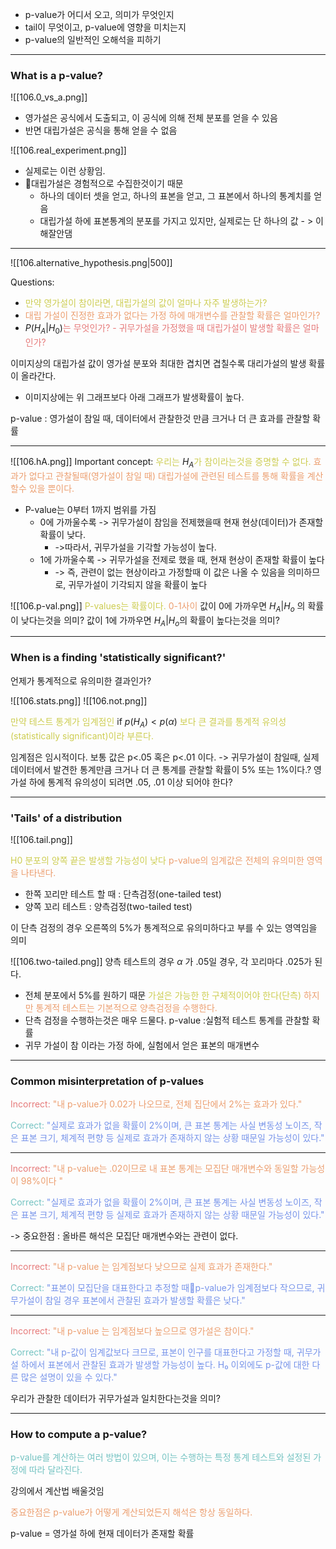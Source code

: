 - p-value가 어디서 오고, 의미가 무엇인지
- tail이 무엇이고, p-value에 영향을 미치는지
- p-value의 일반적인 오해석을 피하기

---
### What is a p-value?

![[106.0_vs_a.png]]
- 영가설은 공식에서 도출되고, 이 공식에 의해 전체 분포를 얻을 수 있음
- 반면 대립가설은 공식을 통해 얻을 수 없음

![[106.real_experiment.png]]
- 실제로는  이런 상황임. 
- 대립가설은 경험적으로 수집한것이기 때문
	- 하나의 데이터 셋을 얻고, 하나의 표본을 얻고, 그 표본에서 하나의 통계치를 얻음
	- 대립가설 하에 표본통계의 분포를 가지고 있지만, 실제로는 단 하나의 값 - > 이해잘안댐

---

![[106.alternative_hypothesis.png|500]]

Questions:
- <span style="color:rgb(205, 205, 81)">만약 영가설이 참이라면, 대립가설의 값이 얼마나 자주 발생하는가?</span>
- <span style="color:rgb(236, 158, 111)">대립 가설이 진정한 효과가 없다는 가정 하에 매개변수를 관찰할 확률은 얼마인가?</span> 
- $P(H_A|H_0)$<span style="color:rgb(230, 122, 122)">는 무엇인가?</span>  <span style="color:rgb(230, 122, 122)">- 귀무가설을 가정했을 때 대립가설이 발생할 확률은 얼마인가?</span>

 이미지상의 대립가설 값이 영가설 분포와 최대한 겹치면 겹칠수록 대리가설의 발생 확률이 올라간다.
 - 이미지상에는 위 그래프보다 아래 그래프가 발생확률이 높다.

p-value : 영가설이 참일 때, 데이터에서 관찰한것 만큼 크거나 더 큰 효과를 관찰할 확률

---
![[106.hA.png]]
Important concept:
<span style="color:rgb(205, 205, 81)">우리는</span> $H_A$<span style="color:rgb(205, 205, 81)">가 참이라는것을 증명할 수 없다.</span>  <span style="color:rgb(236, 158, 111)">효과가 없다고 관찰될때(영가설이 참일 때) 대립가설에 관련된 테스트를 통해 확률을 계산할수 있을 뿐이다.</span> 

- P-value는 0부터 1까지 범위를 가짐
	- 0에 가까울수록 -> 귀무가설이 참임을 전제했을때 현재 현상(데이터)가 존재할 확률이 낮다. 
		- ->따라서, 귀무가설을 기각할 가능성이 높다.
	- 1에 가까울수록 -> 귀무가설을 전제로 했을 때, 현재 현상이 존재할 확률이 높다 
		- -> 즉, 관련이 없는 현상이라고 가정할때 이 값은 나올 수 있음을 의미하므로, 귀무가설이 기각되지 않을 확률이 높다

![[106.p-val.png]]
<span style="color:rgb(205, 205, 81)">P-values는 확률이다.</span>  <span style="color:rgb(236, 158, 111)">0-1사이</span> 
값이 0에 가까우면 $H_A|H_o$ 의 확률이 낮다는것을 의미?
값이 1에 가까우면 $H_A|H_o$의 확률이 높다는것을 의미?

---
### When is a finding 'statistically significant?'
언제가 통계적으로 유의미한 결과인가?

![[106.stats.png]]
![[106.not.png]]

<span style="color:rgb(205, 205, 81)">만약 테스트 통계가 임계점인 </span>if $p(H_A) < p(\alpha)$ <span style="color:rgb(205, 205, 81)">보다 큰 결과를 통계적 유의성(statistically significant)이라 부른다.</span> 

임계점은 임시적이다. 보통 값은 p<.05 혹은 p<.01 이다.
-> 귀무가설이 참일때, 실제 데이터에서 발견한 통계만큼 크거나 더 큰 통계를 관찰할 확률이 5% 또는 1%이다.?
영가설 하에 통계적 유의성이 되려면 .05, .01 이상 되어야 한다?

---
### 'Tails' of a distribution
![[106.tail.png]]

<span style="color:rgb(205, 205, 81)">H0 분포의 양쪽 끝은 발생할 가능성이 낮다</span>
<span style="color:rgb(236, 158, 111)">p-value의 임계값은 전체의 유의미한 영역을 나타낸다.</span> 

- 한쪽 꼬리만 테스트 할 때 : 단측검정(one-tailed test)
- 양쪽 꼬리 테스트 : 양측검정(two-tailed test)

이 단측 검정의 경우 오른쪽의 5%가 통계적으로 유의미하다고 부를 수 있는 영역임을 의미

![[106.two-tailed.png]]
양측 테스트의 경우 $\alpha$ 가 .05일 경우, 각 꼬리마다 .025가 된다.
- 전체 분포에서 5%를 원하기 때문
<span style="color:rgb(205, 205, 81)">가설은 가능한 한 구체적이어야 한다(단측)</span> 
<span style="color:rgb(236, 158, 111)">하지만 통계적 테스트는 기본적으로 양측검정을 수행한다.</span> 
- 단측 검정을 수행하는것은 매우 드물다.
p-value :실험적 테스트 통계를 관찰할 확률
- 귀무 가설이 참 이라는 가정 하에, 실험에서 얻은 표본의 매개변수

---
### Common misinterpretation of p-values

<span style="color:rgb(230, 122, 122)">Incorrect:</span>
<span style="color:rgb(236, 158, 111)">"내 p-value가 0.02가 나오므로, 전체 집단에서 2%는 효과가 있다."</span>

<span style="color:rgb(116, 195, 194)">Correct:</span> 
<span style="color:rgb(118, 147, 234)">"실제로 효과가 없을 확률이 2%이며, 큰 표본 통계는 사실 변동성 노이즈, 작은 표본 크기, 체계적 편향 등 실제로 효과가 존재하지 않는 상황 때문일 가능성이 있다."</span> 

---

<span style="color:rgb(230, 122, 122)">Incorrect:</span> 
<span style="color:rgb(236, 158, 111)">"내 p-value는 .02이므로 내 표본 통계는 모집단 매개변수와 동일할 가능성이 98%이다 "</span> 

<span style="color:rgb(116, 195, 194)">Correct:</span> 
<span style="color:rgb(118, 147, 234)">"실제로 효과가 없을 확률이 2%이며, 큰 표본 통계는 사실 변동성 노이즈, 작은 표본 크기, 체계적 편향 등 실제로 효과가 존재하지 않는 상황 때문일 가능성이 있다."</span> 

-> 중요한점 : 올바른 해석은 모집단 매개변수와는 관련이 없다.

---
<span style="color:rgb(230, 122, 122)">Incorrect:</span> 
<span style="color:rgb(236, 158, 111)">"내 p-value 는 임계점보다 낮으므로 실제 효과가 존재한다."</span> 

<span style="color:rgb(116, 195, 194)">Correct:</span> 
<span style="color:rgb(118, 147, 234)">"표본이 모집단을 대표한다고 추정할 때p-value가 임계점보다 작으므로, 귀무가설이 참일 경우 표본에서 관찰된 효과가 발생할 확률은 낮다."</span> 

---
<span style="color:rgb(230, 122, 122)">Incorrect:</span> 
<span style="color:rgb(236, 158, 111)">"내 p-value 는 임계점보다 높으므로 영가설은 참이다."</span> 

<span style="color:rgb(116, 195, 194)">Correct:</span> 
<span style="color:rgb(118, 147, 234)">"내 p-값이 임계값보다 크므로, 표본이 인구를 대표한다고 가정할 때, 귀무가설 하에서 표본에서 관찰된 효과가 발생할 가능성이 높다. H₀ 이외에도 p-값에 대한 다른 많은 설명이 있을 수 있다."</span> 

우리가 관찰한 데이터가 귀무가설과 일치한다는것을 의미?

---
### How to compute a p-value?

<span style="color:rgb(116, 195, 194)">p-value를 계산하는 여러 방법이 있으며, 이는 수행하는 특정 통계 테스트와 설정된 가정에 따라 달라진다.</span>

강의에서 계산법 배울것임

<span style="color:rgb(236, 158, 111)">중요한점은 p-value가 어떻게 계산되었든지 해석은 항상 동일하다.</span> 

p-value = 영가설 하에 현재 데이터가 존재할 확률